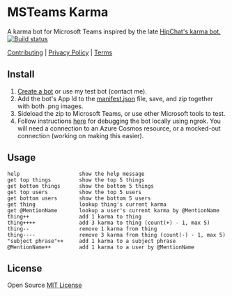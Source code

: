 # MSTeams Karma
A karma bot for Microsoft Teams inspired by the late [HipChat's karma bot.](https://bitbucket.org/atlassianlabs/ac-koa-hipchat-karma/src/master/) [![Build status](https://dev.azure.com/arosenberger/MSTeams-Karma/_apis/build/status/arosenberger-MSTeams-Karma%20-%20CI)](https://dev.azure.com/arosenberger/MSTeams-Karma/_build/latest?definitionId=1)

[Contributing](MSTeams-Karma/Public/CONTRIBUTING.md) | [Privacy Policy](MSTeams-Karma/Public/Privacy.md) | [Terms](MSTeams-Karma/Public/Terms.md)

## Install
1. [Create a bot](https://dev.botframework.com/) or use my test bot (contact me).
2. Add the bot's App Id to the [manifest.json](MSTeams-Karma/Manifest/manifest.json) file, save, and zip together with both .png images.
3. Sideload the zip to Microsoft Teams, or use other Microsoft tools to test.
4. Follow instructions [here](https://docs.microsoft.com/en-us/microsoftteams/platform/resources/general/debug) for debugging the bot locally using ngrok. You will need a connection to an Azure Cosmos resource, or a mocked-out connection (working on making this easier).

## Usage
```
help                   show the help message
get top things         show the top 5 things
get bottom things      show the bottom 5 things
get top users          show the top 5 users
get bottom users       show the bottom 5 users
get thing              lookup thing's current karma
get @MentionName       lookup a user's current karma by @MentionName
thing++                add 1 karma to thing
thing++++              add 3 karma to thing (count(+) - 1, max 5)
thing--                remove 1 karma from thing
thing----              remove 3 karma from thing (count(-) - 1, max 5)
"subject phrase"++     add 1 karma to a subject phrase
@MentionName++         add 1 karma to a user by @MentionName
```

## License
Open Source [MIT License](LICENSE.txt)

